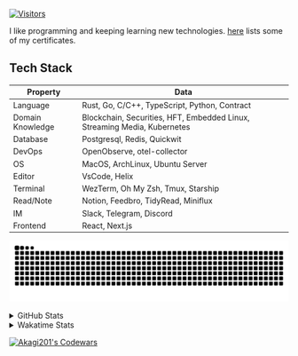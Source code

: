 <!-- markdownlint-disable MD041 MD010 MD033 -->
[![Visitors](https://api.visitorbadge.io/api/daily?path=Akagi201%2FAkagi201&label=Visitors%20Today&countColor=%2337d67a)](https://visitorbadge.io/status?path=Akagi201%2FAkagi201)

I like programming and keeping learning new technologies. [here](https://github.com/Akagi201/blockchain) lists some of my certificates.

## Tech Stack

| Property         	| Data                                                                               	|
|------------------	|------------------------------------------------------------------------------------	|
| Language         	| Rust, Go, C/C++, TypeScript, Python, Contract                                       |
| Domain Knowledge 	| Blockchain, Securities, HFT, Embedded Linux, Streaming Media, Kubernetes            |
| Database         	| Postgresql, Redis, Quickwit                                                         |
| DevOps            | OpenObserve, otel-collector                                                         |
| OS               	| MacOS, ArchLinux, Ubuntu Server                                                     |
| Editor           	| VsCode, Helix                                                                       |
| Terminal          | WezTerm, Oh My Zsh, Tmux, Starship                                                  |
| Read/Note         | Notion, Feedbro, TidyRead, Miniflux                                                 |
| IM               	| Slack, Telegram, Discord                                                            |
| Frontend          | React, Next.js                                                                      |

[![github contribution grid snake animation](https://raw.githubusercontent.com/Akagi201/Akagi201/output/github-contribution-grid-snake.svg#gh-light-mode-only)](https://github.com/Akagi201)

<details>
<summary>GitHub Stats</summary>
  <a href="https://github.com/Akagi201"><img alt="Profile Detail" src="https://raw.githubusercontent.com/Akagi201/Akagi201/master/profile-summary-card-output/dracula/0-profile-details.svg" /></a>
  <a href="https://github.com/Akagi201"><img alt="Github Stats" src="https://raw.githubusercontent.com/Akagi201/Akagi201/master/profile-summary-card-output/dracula/3-stats.svg" /></a>
  <a href="https://github.com/Akagi201"><img alt="Lang By Commits" src="https://raw.githubusercontent.com/Akagi201/Akagi201/master/profile-summary-card-output/dracula/2-most-commit-language.svg" /></a>
</details>

<details>
<summary>Wakatime Stats</summary>
<br>

<!--START_SECTION:waka-->

```txt
From: 24 February 2024 - To: 02 March 2024

Total Time: 38 hrs 26 mins

Other        26 hrs 18 mins  █████████████████░░░░░░░░   68.44 %
Rust         5 hrs 39 mins   ███▓░░░░░░░░░░░░░░░░░░░░░   14.74 %
sh           3 hrs 20 mins   ██▒░░░░░░░░░░░░░░░░░░░░░░   08.69 %
Markdown     1 hr 43 mins    █░░░░░░░░░░░░░░░░░░░░░░░░   04.49 %
YAML         26 mins         ▒░░░░░░░░░░░░░░░░░░░░░░░░   01.14 %
JSON         19 mins         ▒░░░░░░░░░░░░░░░░░░░░░░░░   00.83 %
Go           14 mins         ░░░░░░░░░░░░░░░░░░░░░░░░░   00.62 %
TOML         8 mins          ░░░░░░░░░░░░░░░░░░░░░░░░░   00.37 %
Solidity     5 mins          ░░░░░░░░░░░░░░░░░░░░░░░░░   00.23 %
Bash         4 mins          ░░░░░░░░░░░░░░░░░░░░░░░░░   00.19 %
```

<!--END_SECTION:waka-->

</details>

<a href="https://www.codewars.com/users/Akagi201"><img alt="Akagi201's Codewars" src="https://www.codewars.com/users/Akagi201/badges/small"></a>
